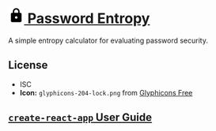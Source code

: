 # [![Icon](public/favicon.png) Password Entropy](https://nickmccurdy.com/password-entropy/)

A simple entropy calculator for evaluating password security.

## License

* ISC
* **Icon:** `glyphicons-204-lock.png` from [Glyphicons Free](https://glyphicons.com/)

## [`create-react-app` User Guide](https://github.com/facebook/create-react-app/blob/main/packages/cra-template/template/README.md)
